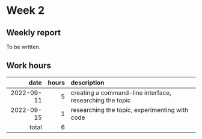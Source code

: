 # Week 2

## Weekly report

To be written.

## Work hours

|       date |  hours | description                                                          |
| ---------: | -----: | :------------------------------------------------------------------- |
| 2022-09-11 |      5 | creating a command-line interface, researching the topic             |
| 2022-09-15 |      1 | researching the topic, experimenting with code                       |
|      total |      6 |                                                                      |

